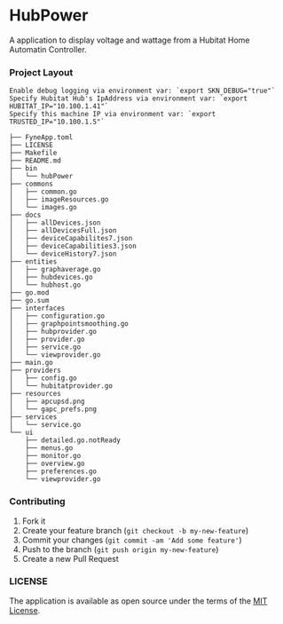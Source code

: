 # HubPower

A application to display voltage and wattage from a Hubitat Home Automatin Controller.




### Project Layout

    Enable debug logging via environment var: `export SKN_DEBUG="true"`
    Specify Hubitat Hub's IpAddress via environment var: `export HUBITAT_IP="10.100.1.41"`
    Specify this machine IP via environment var: `export TRUSTED_IP="10.100.1.5"`


```text
├── FyneApp.toml
├── LICENSE
├── Makefile
├── README.md
├── bin
│   └── hubPower
├── commons
│   ├── common.go
│   ├── imageResources.go
│   └── images.go
├── docs
│   ├── allDevices.json
│   ├── allDevicesFull.json
│   ├── deviceCapabilites7.json
│   ├── deviceCapabilities3.json
│   └── deviceHistory7.json
├── entities
│   ├── graphaverage.go
│   ├── hubdevices.go
│   └── hubhost.go
├── go.mod
├── go.sum
├── interfaces
│   ├── configuration.go
│   ├── graphpointsmoothing.go
│   ├── hubprovider.go
│   ├── provider.go
│   ├── service.go
│   └── viewprovider.go
├── main.go
├── providers
│   ├── config.go
│   └── hubitatprovider.go
├── resources
│   ├── apcupsd.png
│   └── gapc_prefs.png
├── services
│   └── service.go
└── ui
    ├── detailed.go.notReady
    ├── menus.go
    ├── monitor.go
    ├── overview.go
    ├── preferences.go
    └── viewprovider.go
```

### Contributing

1. Fork it
2. Create your feature branch (`git checkout -b my-new-feature`)
3. Commit your changes (`git commit -am 'Add some feature'`)
4. Push to the branch (`git push origin my-new-feature`)
5. Create a new Pull Request


### LICENSE
The application is available as open source under the terms of the [MIT License](http://opensource.org/licenses/MIT).
